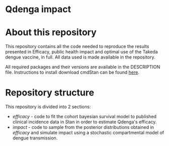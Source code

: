 # Qdenga impact


# About this repository
This repository contains all the code needed to reproduce the results presented in Efficacy, public health impact and optimal use of the Takeda dengue vaccine, in full. All data used is made available in the repository.

All required packages and their versions are available in the DESCRIPTION file. Instructions to install download cmdStan can be found [here](https://mc-stan.org/users/interfaces/cmdstan).

# Repository structure

This repository is divided into 2 sections: 

* *efficacy* - code to fit the cohort bayesian survival model to published clinical incidence data in Stan in order to estimate Qdenga's efficacy.
* *impact* - code to sample from the posterior distributions obtained in *efficacy* and simulate impact using a stochastic compartmental model of dengue transmission. 
